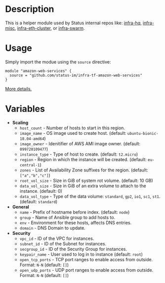 # Description

This is a helper module used by Status internal repos like: [infra-hq](https://github.com/status-im/infra-hq), [infra-misc](https://github.com/status-im/infra-misc), [infra-eth-cluster](https://github.com/status-im/infra-eth-cluster), or [infra-swarm](https://github.com/status-im/infra-swarm).

# Usage

Simply import the modue using the `source` directive:
```hcl
module "amazon-web-services" {
  source = "github.com/status-im/infra-tf-amazon-web-services"
}
```

[More details.](https://www.terraform.io/docs/modules/sources.html#github)

# Variables

* __Scaling__
  * `host_count` - Number of hosts to start in this region.
  * `image_name` - OS image used to create host. (default: `ubuntu-bionic-18.04-amd64`)
  * `image_owner` - Idenitifier of AWS AMI image owner. (default: `099720109477`)
  * `instance_type` - Type of host to create. (default: `t2.micro`)
  * `region` - Region in which the instance will be created. (default: `eu-central-1`)
  * `zones` - List of Availability Zone suffixes for the region. (default: `["a","b","c"]`)
  * `root_vol_size` - Size in GiB of system rot volume. (default: 10 GB)
  * `data_vol_size` - Size in GiB of an extra volume to attach to the instance. (default: 0)
  * `data_vol_type` - Type of the data volume: `standard`, `gp2`, `io1`, `sc1`, `st1`. (default: `standard`)
* __General__
  * `name` - Prefix of hostname before index. (default: `node`)
  * `group` - Name of Ansible group to add hosts to.
  * `env` - Environment for these hosts, affects DNS entries.
  * `domain` - DNS Domain to update.
* __Security__
  * `vpc_id` - ID of the VPC for instances.
  * `subnet_id` - ID of the Subnet for instances.
  * `secgroup_id` - ID of the Security Group for instances.
  * `keypair_name` - User used to log in to instance (default: `root`)
  * `open_tcp_ports` - TCP port ranges to enable access from outside. Format: `N-N` (default: `[]`)
  * `open_udp_ports` - UDP port ranges to enable access from outside. Format: `N-N` (default: `[]`)
